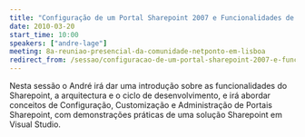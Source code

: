 ```yaml
---
title: "Configuração de um Portal Sharepoint 2007 e Funcionalidades de Apoio"
date: 2010-03-20
start_time: 10:00
speakers: ["andre-lage"]
meeting: 8a-reuniao-presencial-da-comunidade-netponto-em-lisboa
redirect_from: /sessao/configuracao-de-um-portal-sharepoint-2007-e-funcionalidades-de-apoio/
---
```


Nesta sessão o André irá dar uma introdução sobre as funcionalidades do Sharepoint, a arquitectura e o ciclo de desenvolvimento, e irá abordar conceitos de Configuração, Customização e Administração de Portais Sharepoint, com demonstrações práticas de uma solução Sharepoint em Visual Studio.
